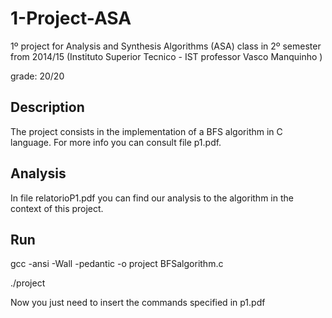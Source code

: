 # 1-Project-ASA
1º project for Analysis and Synthesis Algorithms (ASA) class in 2º semester from 2014/15 (Instituto Superior Tecnico - IST professor Vasco Manquinho )

grade: 20/20

## Description
The project consists in the implementation of a BFS algorithm in C language. For more info you can consult file p1.pdf.

## Analysis
In file relatorioP1.pdf you can find our analysis to the algorithm in the context of this project.

## Run
gcc -ansi -Wall -pedantic -o project BFSalgorithm.c

./project

Now you just need to insert the commands specified in p1.pdf
